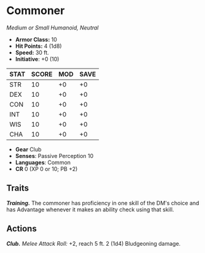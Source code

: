 # Commoner

*Medium or Small Humanoid, Neutral*

- **Armor Class:** 10
- **Hit Points:** 4 (1d8)
- **Speed:** 30 ft.
- **Initiative**: +0 (10)

|STAT|SCORE|MOD|SAVE|
| --- | --- | --- | ---- |
| STR | 10 | +0 | +0 |
| DEX | 10 | +0 | +0 |
| CON | 10 | +0 | +0 |
| INT | 10 | +0 | +0 |
| WIS | 10 | +0 | +0 |
| CHA | 10 | +0 | +0 |

- **Gear** Club
- **Senses**: Passive Perception 10
- **Languages**: Common
- **CR** 0 (XP 0 or 10; PB +2)

## Traits

***Training.*** The commoner has proficiency in one skill of the DM's choice and has Advantage whenever it makes an ability check using that skill.


## Actions

***Club.*** *Melee Attack Roll:* +2, reach 5 ft. 2 (1d4) Bludgeoning damage.

